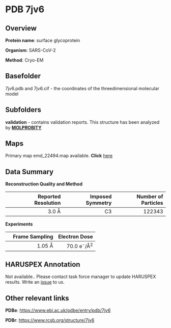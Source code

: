 # PDB 7jv6

## Overview

**Protein name**: surface glycoprotein

**Organism**: SARS-CoV-2

**Method**: Cryo-EM



## Basefolder

7jv6.pdb and 7jv6.cif - the coordinates of the threedimensional molecular model

## Subfolders





**validation** - contains validation reports. This structure has been analyzed by   [**MOLPROBITY**](https://github.com/thorn-lab/coronavirus_structural_task_force/tree/master/pdb/surface_glycoprotein/SARS-CoV-2/7jv6/validation/molprobity)   



## Maps

Primary map emd_22494.map available. **Click** [here](http://ftp.wwpdb.org/pub/emdb/structures/EMD-22494/map/) 

## Data Summary
**Reconstruction Quality and Method**

|   | Reported Resolution | Imposed Symmetry | Number of Particles |
|---|-------------:|----------------:|--------------:|
|   |3.0 Å|C3|122343|

**Experiments**

|   | Frame Sampling | Electron Dose |
|---|-------------:|----------------:|
|   |1.05 Å|70.0 e<sup>-</sup>/Å<sup>2</sup>|

## HARUSPEX Annotation

Not available.. Please contact task force manager to update HARUSPEX results. Write an [issue](https://github.com/thorn-lab/coronavirus_structural_task_force/issues) to us.

## Other relevant links 
**PDBe**:  https://www.ebi.ac.uk/pdbe/entry/pdb/7jv6
 
**PDBr**: https://www.rcsb.org/structure/7jv6 
